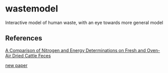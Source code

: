 # wastemodel
Interactive model of human waste, with an eye towards more general model

## References

[A Comparison of Nitrogen and Energy Determinations on Fresh and Oven-Air Dried Cattle Feces](https://www.sciencedirect.com/science/article/pii/S0022030259906368)

[new paper](https://www.sciencedirect.com/science/article/pii/S0022030259908446)
